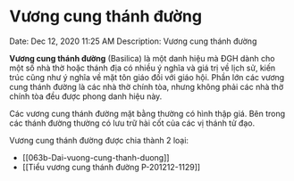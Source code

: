 # Vương cung thánh đường

Date: Dec 12, 2020 11:25 AM
Description: Vương cung thánh đường

**Vương cung thánh đường** (Basilica) là một danh hiệu mà ĐGH dành cho một số nhà thờ hoặc thánh địa có nhiều ý nghĩa và giá trị về lịch sử, kiến trúc cũng như ý nghĩa về mặt tôn giáo đối với giáo hội. Phần lớn các vương cung thánh đường là các nhà thờ chính tòa, nhưng không phải các nhà thờ chính tòa đều được phong danh hiệu này.

Các vương cung thánh đường mặt bằng thường có hình thập giá. Bên trong các thánh đường thường có lưu trữ hài cốt của các vị thánh tử đạo.

Vương cung thánh đường được chia thành 2 loại:

- [[063b-Dai-vuong-cung-thanh-duong]]
- [[Tiểu vương cung thánh đường P-201212-1129]]
